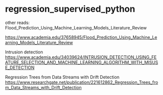 # regression_supervised_python

other reads:
Flood_Prediction_Using_Machine_Learning_Models_Literature_Review

https://www.academia.edu/37658945/Flood_Prediction_Using_Machine_Learning_Models_Literature_Review

Intrusion detection
https://www.academia.edu/34039624/INTRUSION_DETECTION_USING_FEATURE_SELECTION_AND_MACHINE_LEARNING_ALGORITHM_WITH_MISUSE_DETECTION


Regression Trees from Data Streams with Drift Detection
https://www.researchgate.net/publication/221612862_Regression_Trees_from_Data_Streams_with_Drift_Detection
